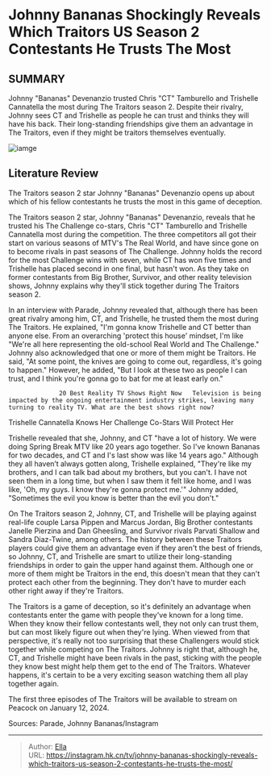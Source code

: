 # Johnny Bananas Shockingly Reveals Which Traitors US Season 2 Contestants He Trusts The Most


## SUMMARY 



  Johnny &#34;Bananas&#34; Devenanzio trusted Chris &#34;CT&#34; Tamburello and Trishelle Cannatella the most during The Traitors season 2.   Despite their rivalry, Johnny sees CT and Trishelle as people he can trust and thinks they will have his back.   Their long-standing friendships give them an advantage in The Traitors, even if they might be traitors themselves eventually.  

![iamge](https://static1.srcdn.com/wordpress/wp-content/uploads/2022/09/Johnny-“Bananas”-Devenanzio-MTV.jpg)

## Literature Review
The Traitors season 2 star Johnny &#34;Bananas&#34; Devenanzio opens up about which of his fellow contestants he trusts the most in this game of deception.




The Traitors season 2 star, Johnny &#34;Bananas&#34; Devenanzio, reveals that he trusted his The Challenge co-stars, Chris &#34;CT&#34; Tamburello and Trishelle Cannatella most during the competition. The three competitors all got their start on various seasons of MTV&#39;s The Real World, and have since gone on to become rivals in past seasons of The Challenge. Johnny holds the record for the most Challenge wins with seven, while CT has won five times and Trishelle has placed second in one final, but hasn&#39;t won. As they take on former contestants from Big Brother, Survivor, and other reality television shows, Johnny explains why they&#39;ll stick together during The Traitors season 2.




In an interview with Parade, Johnny revealed that, although there has been great rivalry among him, CT, and Trishelle, he trusted them the most during The Traitors. He explained, &#34;I&#39;m gonna know Trishelle and CT better than anyone else. From an overarching &#39;protect this house&#39; mindset, I&#39;m like &#34;We&#39;re all here representing the old-school Real World and The Challenge.&#34; Johnny also acknowledged that one or more of them might be Traitors. He said, &#34;At some point, the knives are going to come out, regardless, it&#39;s going to happen.&#34; However, he added, &#34;But I look at these two as people I can trust, and I think you&#39;re gonna go to bat for me at least early on.&#34;

                  20 Best Reality TV Shows Right Now   Television is being impacted by the ongoing entertainment industry strikes, leaving many turning to reality TV. What are the best shows right now?    


 Trishelle Cannatella Knows Her Challenge Co-Stars Will Protect Her 
          




Trishelle revealed that she, Johnny, and CT &#34;have a lot of history. We were doing Spring Break MTV like 20 years ago together. So I&#39;ve known Bananas for two decades, and CT and I&#39;s last show was like 14 years ago.&#34; Although they all haven’t always gotten along, Trishelle explained, &#34;They&#39;re like my brothers, and I can talk bad about my brothers, but you can&#39;t. I have not seen them in a long time, but when I saw them it felt like home, and I was like, &#39;Oh, my guys. I know they&#39;re gonna protect me.&#39;&#34; Johnny added, &#34;Sometimes the evil you know is better than the evil you don&#39;t.&#34;


 

On The Traitors season 2, Johnny, CT, and Trishelle will be playing against real-life couple Larsa Pippen and Marcus Jordan, Big Brother contestants Janelle Pierzina and Dan Gheesling, and Survivor rivals Parvati Shallow and Sandra Diaz-Twine, among others. The history between these Traitors players could give them an advantage even if they aren&#39;t the best of friends, so Johnny, CT, and Trishelle are smart to utilize their long-standing friendships in order to gain the upper hand against them. Although one or more of them might be Traitors in the end, this doesn&#39;t mean that they can&#39;t protect each other from the beginning. They don&#39;t have to murder each other right away if they&#39;re Traitors.




The Traitors is a game of deception, so it&#39;s definitely an advantage when contestants enter the game with people they&#39;ve known for a long time. When they know their fellow contestants well, they not only can trust them, but can most likely figure out when they&#39;re lying. When viewed from that perspective, it&#39;s really not too surprising that these Challengers would stick together while competing on The Traitors. Johnny is right that, although he, CT, and Trishelle might have been rivals in the past, sticking with the people they know best might help them get to the end of The Traitors. Whatever happens, it&#39;s certain to be a very exciting season watching them all play together again.

The first three episodes of The Traitors will be available to stream on Peacock on January 12, 2024.

Sources: Parade, Johnny Bananas/Instagram



---

> Author: [Ella](https://instagram.hk.cn/)  
> URL: https://instagram.hk.cn/tv/johnny-bananas-shockingly-reveals-which-traitors-us-season-2-contestants-he-trusts-the-most/  

